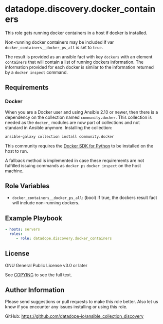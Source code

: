 # datadope.discovery.docker_containers

This role gets running docker containers in a host if docker is installed. 

Non-running docker containers may be included if var `docker_containers__docker_ps_all` is set to `true`.

The result is provided as an ansible fact with key `dockers` with an element `containers` that will contain a list of 
running dockers information. The information provided for each docker is similar to the information returned by
a `docker inspect` command.

## Requirements

### Docker

When you are a Docker user and using Ansible 2.10 or newer, 
then there is a dependency on the collection named `community.docker`. 
This collection is needed as the `docker_` modules are now part of collections and not standard in Ansible anymore. 
Installing the collection:

```sh
ansible-galaxy collection install community.docker
```

This community requires the [Docker SDK for Python](https://pypi.org/project/docker/) to be installed on the host to run.


A fallback method is implemented in case these requirements are not fulfilled 
issuing commands as `docker ps` `docker inspect` on the host machine.

## Role Variables

* `docker_containers__docker_ps_all`: (bool) If true, the dockers result fact will include non-running dockers.

## Example Playbook

```yaml
- hosts: servers
  roles:
     - role: datadope.discovery.docker_containers
```

## License

GNU General Public License v3.0 or later

See [COPYING](../../COPYING) to see the full text.

## Author Information

Please send suggestions or pull requests to make this role better. 
Also let us know if you encounter any issues installing or using this role.

GitHub: https://github.com/datadope-io/ansible_collection_discovery

